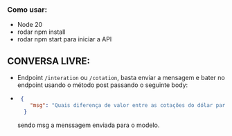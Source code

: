 ### Como usar:

* Node 20
* rodar npm install
* rodar npm start para iniciar a API

## CONVERSA LIVRE:
* Endpoint ```/interation``` ou ```/cotation```, basta enviar a mensagem e bater no endpoint usando o método post passando o seguinte body:
*   ```json
     {
        "msg": "Quais diferença de valor entre as cotações do dólar para real em 12 e 22 de março de 2024?"
      }
    ```
    sendo msg a menssagem enviada para o modelo.
